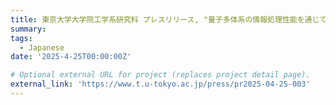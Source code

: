 ```yaml
---
title: 東京大学大学院工学系研究科 プレスリリース, "量子多体系の情報処理性能を通じて相転移現象を解明 ―物性物理と情報科学との架け橋となる量子リザバープロービング―"
summary: 
tags:
  - Japanese
date: '2025-4-25T00:00:00Z'

# Optional external URL for project (replaces project detail page).
external_link: 'https://www.t.u-tokyo.ac.jp/press/pr2025-04-25-003'
---
```

